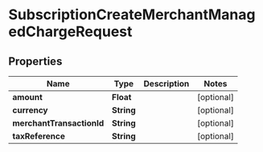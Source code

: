 

# SubscriptionCreateMerchantManagedChargeRequest


## Properties

| Name | Type | Description | Notes |
|------------ | ------------- | ------------- | -------------|
|**amount** | **Float** |  |  [optional] |
|**currency** | **String** |  |  [optional] |
|**merchantTransactionId** | **String** |  |  [optional] |
|**taxReference** | **String** |  |  [optional] |



